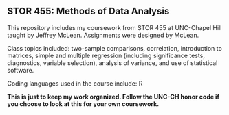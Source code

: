 ## STOR 455: Methods of Data Analysis

This repository includes my coursework from STOR 455 at UNC-Chapel Hill taught by Jeffrey McLean. Assignments were designed by McLean.

Class topics included: two-sample comparisons, correlation, introduction to matrices, simple and multiple regression (including significance tests, diagnostics, variable selection), analysis of variance, and use of statistical software.

Coding languages used in the course include: R

<b>This is just to keep my work organized. Follow the UNC-CH honor code if you choose to look at this for your own coursework.</b>
